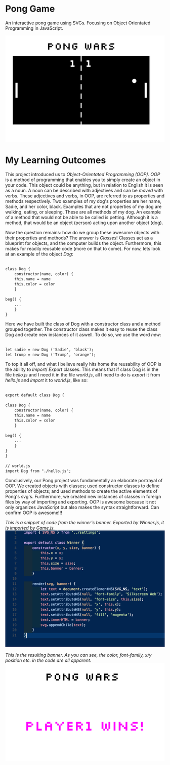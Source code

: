 # Pong Game

An interactive pong game using SVGs. Focusing on Object Orientated Programming in JavaScript.

![Pong!](./public/screenshots/pong-snippet.png)

# My Learning Outcomes

This project introduced us to _Object-Orientated Programming (OOP)_. _OOP_ is a method of programming that enables you to simply
create an object in your code. This object could be anything, but in relation to English it is seen as a noun. A noun can be
described with adjectives and can be *moved* with verbs. These adjectives and verbs, in OOP, are referred to as properties and
methods respectively. Two examples of my dog's properties are her name, Sadie, and her color, black. Examples that are not
properties of my dog are walking, eating, or sleeping. These are all methods of my dog. An example of a method that would not
be able to be called is petting. Although it is a method, that would be an object (person) acting upon another object (dog).

Now the question remains: how do we group these awesome objects with their properties and methods? The answer is _Classes_!
Classes act as a blueprint for objects, and the computer builds the object. Furthermore, this makes for readily reusable code
(more on that to come). For now, lets look at an example of the object _Dog_:

<pre><code>
class Dog {
    constructor(name, color) {
    this.name = name
    this.color = color
    }

beg() {
    ...
    }
}</code></pre>

Here we have built the class of Dog with a constructor class and a method grouped together. The constructor class makes it easy to
reuse the class Dog and create new instances of it aswell. To do so, we use the word _new_:

<pre><code>
let sadie = new Dog ('Sadie', 'black');
let trump = new Dog ('Trump', 'orange');</code></pre>

To top it all off, and what I believe really hits home the reusability of OOP is the ability to _Import_/ _Export_ classes. This means
that if class Dog is in the file *hello.js* and I need it in the file *world.js*, all I need to do is _export_ it from *hello.js*
and _import_ it to *world.js*, like so:

<pre><code>
export default class Dog {

class Dog {
    constructor(name, color) {
    this.name = name
    this.color = color
    }

beg() {
    ...
    }
}
}

// world.js
import Dog from "./hello.js";</code></pre>

Conclusively, our Pong project was fundamentally an elaborate portrayal of OOP. We created objects with classes; used constructor
classes to define properties of objects; and used methods to create the active elements of Pong's svg's. Furthermore,
we created new instances of classes in foreign files by way of importing and exporting. OOP is awesome because it not only
organizes JavaScript but also makes the syntax straightforward. Can confirm OOP is awesome!!!

*This is a snippet of code from the winner's banner. Exported by _Winner.js_, it is imported by _Game.js_.*
![Pong Winner Banner code snippet](./public/screenshots/winner-snippet.png)

*This is the resulting banner. As you can see, the color, font-family, x/y position etc. in the code are all apparent.*
![Resulting Winner Banner from code snippet](./public/screenshots/winner-banner.png)
